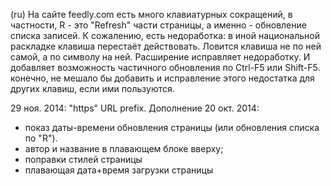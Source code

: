 (ru) На сайте  feedly.com есть много клавиатурных сокращений, в частности, R - это "Refresh" части страницы, а именно - обновление списка записей. К сожалению, есть недоработка: в иной национальной раскладке клавиша перестаёт действовать. Ловится клавиша не по ней самой, а по символу на ней. Расширение исправляет недоработку. И добавляет возможность частичного обновления по Ctrl-F5 или Shift-F5. конечно, не мешало бы добавить и исправление этого недостатка для других клавиш, если ими пользуются.

29 ноя. 2014: "https" URL prefix.
Дополнение 20 окт. 2014:

* показ даты-времени обновления страницы (или обновления списка по "R").
* автор и название в плавающем блоке вверху;
* поправки стилей страницы
* плавающая дата+время загрузки страницы